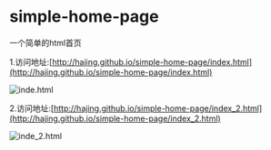 # simple-home-page
一个简单的html首页

1.访问地址:[http://hajing.github.io/simple-home-page/index.html](http://hajing.github.io/simple-home-page/index.html)

![inde.html](http://7xpy9b.com1.z0.glb.clouddn.com/index3.jpg)

2.访问地址:[http://hajing.github.io/simple-home-page/index_2.html](http://hajing.github.io/simple-home-page/index_2.html)

![inde_2.html](http://7xpy9b.com1.z0.glb.clouddn.com/index2.jpg)

